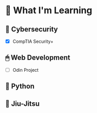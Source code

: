 # 📖 What I'm Learning
## 🔐 Cybersecurity
- [x] CompTIA Security+

## 🖱 Web Development
- [ ] Odin Project
  
## 🐍 Python

## 🥋 Jiu-Jitsu
